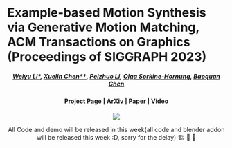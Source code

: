 # Example-based Motion Synthesis via Generative Motion Matching, ACM Transactions on Graphics (Proceedings of SIGGRAPH 2023)

#####  <p align="center"> [Weiyu Li*](https://wyysf-98.github.io/), [Xuelin Chen*†](https://xuelin-chen.github.io/), [Peizhuo Li](https://peizhuoli.github.io/), [Olga Sorkine-Hornung](https://igl.ethz.ch/people/sorkine/), [Baoquan Chen](https://cfcs.pku.edu.cn/baoquan/)</p>
 
#### <p align="center">[Project Page](https://wyysf-98.github.io/GenMM) | [ArXiv](https://arxiv.org/abs/2306.00378) | [Paper](https://wyysf-98.github.io/GenMM/paper/Paper_high_res.pdf) | [Video](https://youtu.be/lehnxcade4I)</p>

<p align="center">
  <img src="https://wyysf-98.github.io/GenMM/assets/images/teaser.png"/>
</p>

<p align="center"> All Code and demo will be released in this week(all code and blender addon will be released this week :D, sorry for the delay) 🏗️ 🚧 🔨</p>
